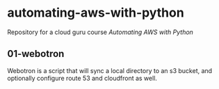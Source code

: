 # automating-aws-with-python

Repository for a cloud guru course *Automating AWS with Python*

## 01-webotron

Webotron is a script that will sync a local directory to an s3 bucket, and optionally configure route 53 and cloudfront as well.
